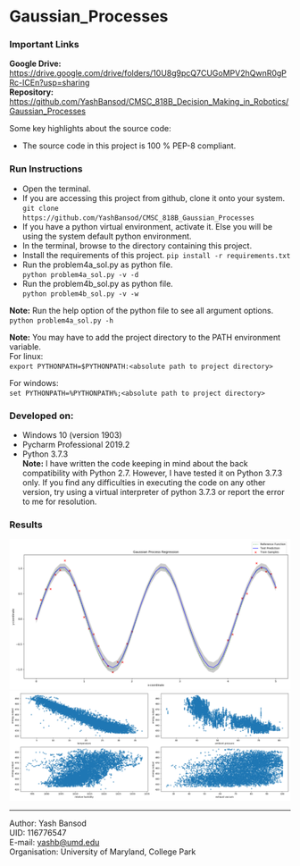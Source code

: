 # Gaussian_Processes
### Important Links 

**Google Drive:** https://drive.google.com/drive/folders/10U8g9pcQ7CUGoMPV2hQwnR0gPRc-ICEn?usp=sharing  
**Repository:** https://github.com/YashBansod/CMSC_818B_Decision_Making_in_Robotics/Gaussian_Processes  


Some key highlights about the source code:
- The source code in this project is 100 % PEP-8 compliant.

### Run Instructions  
- Open the terminal.  
- If you are accessing this project from github, clone it onto your system.  
`git clone https://github.com/YashBansod/CMSC_818B_Gaussian_Processes`  
- If you have a python virtual environment, activate it. Else you will be using the system default python environment.  
- In the terminal, browse to the directory containing this project.  
- Install the requirements of this project. `pip install -r requirements.txt`  
- Run the problem4a_sol.py as python file.  
`python problem4a_sol.py -v -d`  
- Run the problem4b_sol.py as python file.  
`python problem4b_sol.py -v -w`  
  

**Note:** Run the help option of the python file to see all argument options. `python problem4a_sol.py -h`

**Note:** You may have to add the project directory to the PATH environment variable.  
For linux:  
`export PYTHONPATH=$PYTHONPATH:<absolute path to project directory>`  

For windows:  
`set PYTHONPATH=%PYTHONPATH%;<absolute path to project directory> `  

### Developed on:
- Windows 10 (version 1903)  
- Pycharm Professional 2019.2  
- Python 3.7.3  
**Note:** I have written the code keeping in mind about the back compatibility with Python 2.7. However, I have tested
it on Python 3.7.3 only. If you find any difficulties in executing the code on any other version, try using a virtual 
interpreter of python 3.7.3 or report the error to me for resolution.  

### Results  
<div><span class="image fit"><img src="./results/results_1.png" alt="problem4a_sol"></span></div>   
<div><span class="image fit"><img src="./results/results_2.png" alt="problem4b_sol"></span></div>  

---
Author: Yash Bansod  
UID: 116776547  
E-mail: yashb@umd.edu  
Organisation: University of Maryland, College Park  